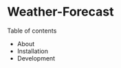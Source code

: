 # Weather-Forecast

Table of contents
<ul>
  <li>About</li>
  <li>Installation</li>
  <li>Development</li>
</ul>
